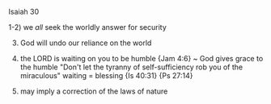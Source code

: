 Isaiah 30

1-2) we _all_ seek the worldly answer for security

3) God will undo our reliance on the world

18) the LORD is waiting on you to be humble
	{Jam 4:6} ~ God gives grace to the humble
	"Don't let the tyranny of self-sufficiency rob you of the miraculous"
	waiting = blessing {Is 40:31} {Ps 27:14}

26) may imply a correction of the laws of nature
